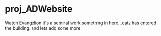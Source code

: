 # proj_ADWebsite

Watch Evangelion it's a seminal work
something in here...caty has entered the building. and lets add some more